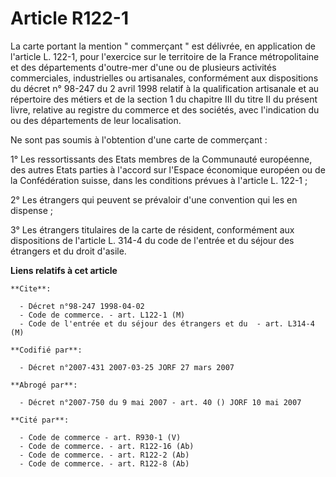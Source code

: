 # Article R122-1

La carte portant la mention " commerçant " est délivrée, en application de l'article L. 122-1, pour l'exercice sur le
territoire de la France métropolitaine et des départements d'outre-mer d'une ou de plusieurs activités commerciales,
industrielles ou artisanales, conformément aux dispositions du décret n° 98-247 du 2 avril 1998 relatif à la qualification
artisanale et au répertoire des métiers et de la section 1 du chapitre III du titre II du présent livre, relative au registre
du commerce et des sociétés, avec l'indication du ou des départements de leur localisation.

Ne sont pas soumis à l'obtention d'une carte de commerçant :

1° Les ressortissants des Etats membres de la Communauté européenne, des autres Etats parties à l'accord sur l'Espace
économique européen ou de la Confédération suisse, dans les conditions prévues à l'article L. 122-1 ;

2° Les étrangers qui peuvent se prévaloir d'une convention qui les en dispense ;

3° Les étrangers titulaires de la carte de résident, conformément aux dispositions de l'article L. 314-4 du code de l'entrée
et du séjour des étrangers et du droit d'asile.

**Liens relatifs à cet article**

	**Cite**:

	  - Décret n°98-247 1998-04-02
	  - Code de commerce. - art. L122-1 (M)
	  - Code de l'entrée et du séjour des étrangers et du  - art. L314-4 (M)

	**Codifié par**:

	  - Décret n°2007-431 2007-03-25 JORF 27 mars 2007

	**Abrogé par**:

	  - Décret n°2007-750 du 9 mai 2007 - art. 40 () JORF 10 mai 2007

	**Cité par**:

	  - Code de commerce - art. R930-1 (V)
	  - Code de commerce. - art. R122-16 (Ab)
	  - Code de commerce. - art. R122-2 (Ab)
	  - Code de commerce. - art. R122-8 (Ab)
